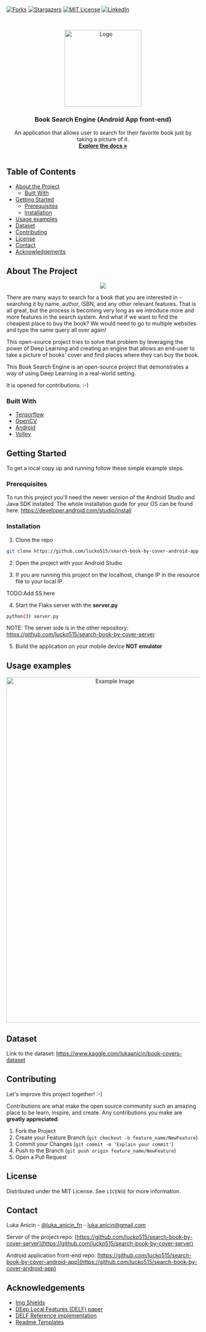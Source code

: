 [![Forks][forks-shield]][forks-url]
[![Stargazers][stars-shield]][stars-url]
[![MIT License][license-shield]][license-url]
[![LinkedIn][linkedin-shield]][linkedin-url]



<!-- PROJECT LOGO -->
<br />
<p align="center">
  <a href="https://github.com/lucko515/search-book-by-cover-server">
    <img src="readme_mats/Icon.png" alt="Logo" width="200" height="200">
  </a>

  <h3 align="center">Book Search Engine (Android App front-end)</h3>

  <p align="center">
    An application that allows user to search for their favorite book just by taking a picture of it.
    <br />
    <a href="https://github.com/lucko515/search-book-by-cover-server"><strong>Explore the docs »</strong></a>
    <br />
    <br />
  </p>
</p>



<!-- TABLE OF CONTENTS -->
## Table of Contents

* [About the Project](#about-the-project)
  * [Built With](#built-with)
* [Getting Started](#getting-started)
  * [Prerequisites](#prerequisites)
  * [Installation](#installation)
* [Usage examples](#usage-examples)
* [Dataset](#dataset)
* [Contributing](#contributing)
* [License](#license)
* [Contact](#contact)
* [Acknowledgements](#acknowledgements)



<!-- ABOUT THE PROJECT -->
## About The Project

<p align="center">
<img src="readme_mats/project_demo.gif"></img>
</p>

There are many ways to search for a book that you are interested in -  searching it by name, author, ISBN, and any other relevant features. That is all great, but the process is becoming very long as we introduce more and more features in the search system. And what if we want to find the cheapest place to buy the book? We would need to go to multiple websites and type the same query all over again! 

This open-source project tries to solve that problem by leveraging the power of Deep Learning and creating an engine that allows an end-user to take a picture of books' cover and find places where they can buy the book. 

This Book Search Engine is an open-source project that demonstrates a way of using Deep Learning in a real-world setting. 

It is opened for contributions. :-)


### Built With
* [Tensorflow](https://www.tensorflow.org/)
* [OpenCV](https://opencv.org/)
* [Android](https://developer.android.com/guide)
* [Volley](https://developer.android.com/training/volley)



<!-- GETTING STARTED -->
## Getting Started

To get a local copy up and running follow these simple example steps.

### Prerequisites

To run this project you'll need the newer version of the Android Studio and Java SDK installed.
The whole installation guide for your OS can be found here: https://developer.android.com/studio/install

### Installation

1. Clone the repo
```sh
git clone https://github.com/lucko515/search-book-by-cover-android-app.git
```
2. Open the project with your Android Studio

3. If you are running this project on the localhost, change IP in the resource file to your local IP.

TODO:Add SS here

4. Start the Flaks server with the **server.py**
```sh
python(3) server.py
```
NOTE: The server side is in the other repository: https://github.com/lucko515/search-book-by-cover-server

5. Build the application on your mobile device **NOT emulator**


<!-- USAGE EXAMPLES -->
## Usage examples

<p align="center"> 
   <img src="readme_mats/book_search_examples.jpg" alt="Example Image" width="550" height="900">
</p>
  
<!-- DATASET -->
## Dataset

Link to the dataset: https://www.kaggle.com/lukaanicin/book-covers-dataset

<!-- CONTRIBUTING -->
## Contributing

Let's improve this project together! :-)

Contributions are what make the open source community such an amazing place to be learn, inspire, and create. Any contributions you make are **greatly appreciated**. 

1. Fork the Project
2. Create your Feature Branch (`git checkout -b feature_name/NewFeature`)
3. Commit your Changes (`git commit -m 'Explain your commit'`)
4. Push to the Branch (`git push origin feature_name/NewFeature`)
5. Open a Pull Request



<!-- LICENSE -->
## License

Distributed under the MIT License. See `LICENSE` for more information.



<!-- CONTACT -->
## Contact

Luka Anicin - [@luka_anicin_fn](https://twitter.com/luka_anicin_fn) - luka.anicin@gmail.com

Server of the project repo: [https://github.com/lucko515/search-book-by-cover-server](https://github.com/lucko515/search-book-by-cover-server)

Android application front-end repo: [https://github.com/lucko515/search-book-by-cover-android-app](https://github.com/lucko515/search-book-by-cover-android-app)



<!-- ACKNOWLEDGEMENTS -->
## Acknowledgements
* [Img Shields](https://shields.io)
* [DEep Local Features (DELF) paper](https://arxiv.org/pdf/1612.06321.pdf)
* [DELF Reference implementation](https://www.dlology.com/blog/easy-landmark-image-recognition-with-tensorflow-hub-delf-module/)
* [Readme Templates](https://github.com/othneildrew)





<!-- MARKDOWN LINKS & IMAGES -->
[forks-shield]: https://img.shields.io/github/forks/lucko515/search-book-by-cover-android-app.svg?style=flat-square
[forks-url]: https://github.com/othneildrew/search-book-by-cover-android-app/network/members
[stars-shield]: https://img.shields.io/github/stars/lucko515/search-book-by-cover-android-app.svg?style=flat-square
[stars-url]: https://github.com/othneildrew/search-book-by-cover-android-app/stargazers
[license-shield]: https://img.shields.io/github/license/lucko515/search-book-by-cover-android-app.svg?style=flat-square
[license-url]: https://github.com/lucko515/search-book-by-cover-android-app/blob/master/LICENSE.txt
[linkedin-shield]: https://img.shields.io/badge/-LinkedIn-black.svg?style=flat-square&logo=linkedin&colorB=555
[linkedin-url]: https://www.linkedin.com/in/luka-anicin/
